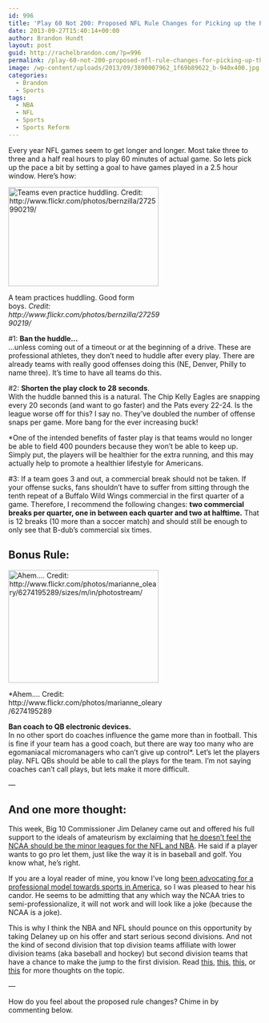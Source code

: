 ```yaml
---
id: 996
title: 'Play 60 Not 200: Proposed NFL Rule Changes for Picking up the Pace'
date: 2013-09-27T15:40:14+00:00
author: Brandon Hundt
layout: post
guid: http://rachelbrandon.com/?p=996
permalink: /play-60-not-200-proposed-nfl-rule-changes-for-picking-up-the-pace/
image: /wp-content/uploads/2013/09/3890007962_1f69b89622_b-940x400.jpg
categories:
  - Brandon
  - Sports
tags:
  - NBA
  - NFL
  - Sports
  - Sports Reform
---
```

Every year NFL games seem to get longer and longer. Most take three to three and a half real hours to play 60 minutes of actual game. So lets pick up the pace a bit by setting a goal to have games played in a 2.5 hour window. Here&#8217;s how:<!--more-->

<div id="attachment_998" style="width: 310px" class="wp-caption alignright">
  <a href="http://rachelbrandon.com/wp-content/uploads/2013/09/2725990219_ff1ce81137_n.jpg"><img class="size-medium wp-image-998" alt="Teams even practice huddling. Credit: http://www.flickr.com/photos/bernzilla/2725990219/" src="http://rachelbrandon.com/wp-content/uploads/2013/09/2725990219_ff1ce81137_n-300x198.jpg" width="300" height="198" srcset="https://rachelbrandon.com/wp-content/uploads/2013/09/2725990219_ff1ce81137_n-300x198.jpg 300w, https://rachelbrandon.com/wp-content/uploads/2013/09/2725990219_ff1ce81137_n.jpg 320w" sizes="(max-width: 300px) 100vw, 300px" /></a>
  
  <p class="wp-caption-text">
    A team practices huddling. Good form boys. <em>Credit: http://www.flickr.com/photos/bernzilla/2725990219/</em>
  </p>
</div>

#1: **Ban the huddle&#8230;**  
&#8230;unless coming out of a timeout or at the beginning of a drive. These are professional athletes, they don&#8217;t need to huddle after every play. There are already teams with really good offenses doing this (NE, Denver, Philly to name three). It&#8217;s time to have all teams do this.

#2: **Shorten the play clock to 28 seconds**.  
With the huddle banned this is a natural. The Chip Kelly Eagles are snapping every 20 seconds (and want to go faster) and the Pats every 22-24. Is the league worse off for this? I say no. They&#8217;ve doubled the number of offense snaps per game. More bang for the ever increasing buck!

*One of the intended benefits of faster play is that teams would no longer be able to field 400 pounders because they won&#8217;t be able to keep up. Simply put, the players will be healthier for the extra running, and this may actually help to promote a healthier lifestyle for Americans.

#3: If a team goes 3 and out, a commercial break should not be taken. If your offense sucks, fans shouldn&#8217;t have to suffer from sitting through the tenth repeat of a Buffalo Wild Wings commercial in the first quarter of a game. Therefore, I recommend the following changes: **two commercial breaks per quarter, one in between each quarter and two at halftime.** That is 12 breaks (10 more than a soccer match) and should still be enough to only see that B-dub&#8217;s commercial six times.

## Bonus Rule:

<div id="attachment_1000" style="width: 310px" class="wp-caption alignright">
  <a href="http://rachelbrandon.com/wp-content/uploads/2013/09/6274195289_5b174a1cd8.jpg"><img class="size-medium wp-image-1000" alt="Ahem....  Credit: http://www.flickr.com/photos/marianne_oleary/6274195289/sizes/m/in/photostream/" src="http://rachelbrandon.com/wp-content/uploads/2013/09/6274195289_5b174a1cd8-300x225.jpg" width="300" height="225" srcset="https://rachelbrandon.com/wp-content/uploads/2013/09/6274195289_5b174a1cd8-300x225.jpg 300w, https://rachelbrandon.com/wp-content/uploads/2013/09/6274195289_5b174a1cd8.jpg 500w" sizes="(max-width: 300px) 100vw, 300px" /></a>
  
  <p class="wp-caption-text">
    *Ahem&#8230;. Credit: http://www.flickr.com/photos/marianne_oleary/6274195289
  </p>
</div>

**Ban coach to QB electronic devices.**  
In no other sport do coaches influence the game more than in football. This is fine if your team has a good coach, but there are way too many who are egomaniacal micromanagers who can&#8217;t give up control*. Let&#8217;s let the players play. NFL QBs should be able to call the plays for the team. I&#8217;m not saying coaches can&#8217;t call plays, but lets make it more difficult.

&#8212;

## And one more thought:

This week, Big 10 Commissioner Jim Delaney came out and offered his full support to the ideals of amateurism by exclaiming that <a href="http://espn.go.com/college-sports/story/_/id/9723411/big-ten-commissioner-jim-delany-discusses-possible-football-basketball-changes" rel="external">he doesn&#8217;t feel the NCAA should be the minor leagues for the NFL and NBA</a>. He said if a player wants to go pro let them, just like the way it is in baseball and golf. You know what, he&#8217;s right.

If you are a loyal reader of mine, you know I&#8217;ve long [been advocating for a professional model towards sports in America](http://rachelbrandon.com/tag/sports-reform/), so I was pleased to hear his candor. He seems to be admitting that any which way the NCAA tries to semi-professionalize, it will not work and will look like a joke (because the NCAA is a joke).

This is why I think the NBA and NFL should pounce on this opportunity by taking Delaney up on his offer and start serious second divisions. And not the kind of second division that top division teams affiliate with lower division teams (aka baseball and hockey) but second division teams that have a chance to make the jump to the first division. Read [this](/redrawing-ncaa-college-football-the-end-of-the-amateur-ideal/), [this](/part-1-saving-american-basketball/), [this](/part-2-better-basketball-professional-club-teams/), or [this](/the-world-basketball-cup-a-tournament-to-save-the-nba/) for more thoughts on the topic.

&#8212;

How do you feel about the proposed rule changes? Chime in by commenting below.